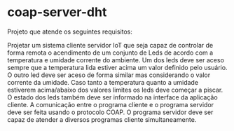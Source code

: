 # coap-server-dht

Projeto que atende os seguintes requisitos:

Projetar um sistema cliente servidor IoT que seja capaz de controlar de forma remota o acendimento de um conjunto de Leds de acordo com a temperatura e umidade corrente do ambiente. 
Um dos leds deve ser aceso sempre que a temperatura lida estiver acima um valor definido pelo usuário. 
O outro led deve ser aceso de forma similar mas considerando o valor corrente da umidade. 
Caso tanto a temperatura quanto a umidade estiverem acima/abaixo dos valores limites os leds deve começar a piscar. 
O estado dos leds também deve ser informado na interface da aplicação cliente. 
A comunicação entre o programa cliente e o programa servidor deve ser feita usando o protocolo COAP. 
O programa servidor deve ser capaz de atender a diversos programas cliente simultaneamente. 
